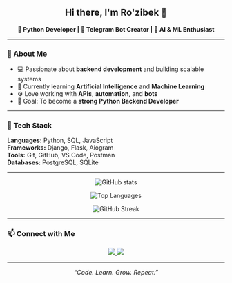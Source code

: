 <h2 align="center">Hi there, I'm Ro'zibek 👋</h2>

<p align="center">
  <b>🐍 Python Developer | 🤖 Telegram Bot Creator | 🌱 AI & ML Enthusiast</b>
</p>

---

### 🚀 About Me
- 💻 Passionate about **backend development** and building scalable systems  
- 🧠 Currently learning **Artificial Intelligence** and **Machine Learning**  
- ⚙️ Love working with **APIs**, **automation**, and **bots**  
- 🎯 Goal: To become a **strong Python Backend Developer**

---

### 🧩 Tech Stack
**Languages:** Python, SQL, JavaScript  
**Frameworks:** Django, Flask, Aiogram  
**Tools:** Git, GitHub, VS Code, Postman  
**Databases:** PostgreSQL, SQLite  

---

<p align="center">
  <img src="https://github-readme-stats.vercel.app/api?username=rashidovdev1&show_icons=true&theme=tokyonight&card_width=800" alt="GitHub stats"/>
</p>

<p align="center">
  <img src="https://github-readme-stats.vercel.app/api/top-langs/?username=rashidovdev1&layout=compact&theme=tokyonight&card_width=800&langs_count=6" alt="Top Languages"/>
</p>

<p align="center">
  <img src="https://github-readme-streak-stats.herokuapp.com/?user=rashidovdev1&theme=tokyonight&card_width=800" alt="GitHub Streak"/>
</p>

---

### 📫 Connect with Me
<p align="center">
  <a href="https://t.me/tezzro">
    <img src="https://img.shields.io/badge/Telegram-2CA5E0?style=for-the-badge&logo=telegram&logoColor=white" />
  </a>
  <a href="mailto:rashidovdevv@gmail.com">
    <img src="https://img.shields.io/badge/Email-D14836?style=for-the-badge&logo=gmail&logoColor=white" />
  </a>
</p>

---

<p align="center">
  <i>“Code. Learn. Grow. Repeat.”</i>
</p>
